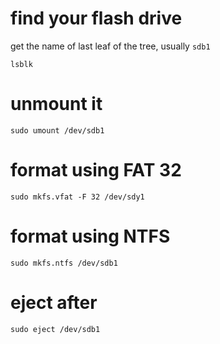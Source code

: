 # find your flash drive

get the name of last leaf of the tree, usually `sdb1`

```shell
lsblk
```

# unmount it

```shell
sudo umount /dev/sdb1
```

# format using FAT 32

```shell
sudo mkfs.vfat -F 32 /dev/sdy1
```

# format using NTFS

```shell
sudo mkfs.ntfs /dev/sdb1
```

# eject after

```shell
sudo eject /dev/sdb1
```
